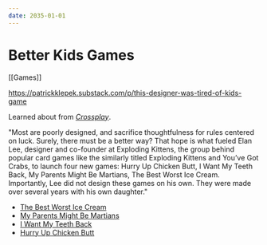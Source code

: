 ```yaml
---
date: 2035-01-01
---
```


# Better Kids Games

[[Games]]

<https://patrickklepek.substack.com/p/this-designer-was-tired-of-kids-game>

Learned about from [*Crossplay*](https://patrickklepek.substack.com/p/this-designer-was-tired-of-kids-game).

"Most are poorly designed, and sacrifice thoughtfulness for rules centered on luck. Surely, there must be a better way? That hope is what fueled Elan Lee, designer and co-founder at Exploding Kittens, the group behind popular card games like the similarly titled Exploding Kittens and You’ve Got Crabs, to launch four new games: Hurry Up Chicken Butt, I Want My Teeth Back, My Parents Might Be Martians, The Best Worst Ice Cream. Importantly, Lee did not design these games on his own. They were made over several years with his own daughter."

* [The Best Worst Ice Cream](https://www.explodingkittens.com/products/the-best-worst-ice-cream)
* [My Parents Might Be Martians](https://www.explodingkittens.com/products/my-parents-might-be-martians)
* [I Want My Teeth Back](https://www.explodingkittens.com/products/i-want-my-teeth-back)
* [Hurry Up Chicken Butt](https://www.explodingkittens.com/products/hurry-up-chicken-butt)
